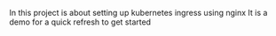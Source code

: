 
In this project is about setting up kubernetes ingress using nginx
It is a demo for a quick refresh to get started

